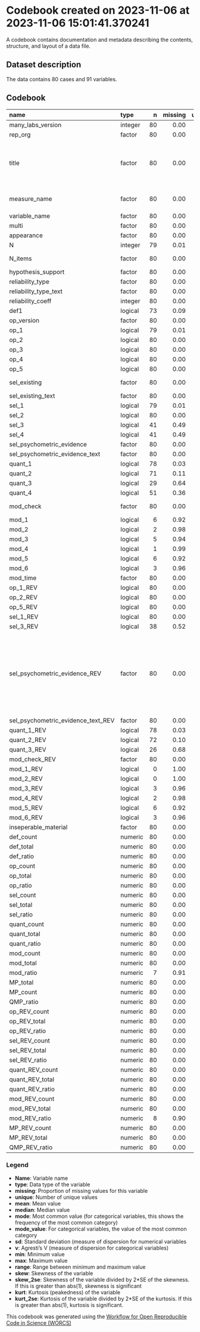 Codebook created on 2023-11-06 at 2023-11-06 15:01:41.370241
================

A codebook contains documentation and metadata describing the contents,
structure, and layout of a data file.

## Dataset description

The data contains 80 cases and 91 variables.

## Codebook

| name                               | type    |   n | missing | unique |  mean | median |  mode | mode_value                                                                                                                  |    sd |    v | min |    max |  range |  skew | skew_2se |  kurt | kurt_2se |
|:-----------------------------------|:--------|----:|--------:|-------:|------:|-------:|------:|:----------------------------------------------------------------------------------------------------------------------------|------:|-----:|----:|-------:|-------:|------:|---------:|------:|---------:|
| many_labs_version                  | integer |  80 |    0.00 |      4 |  3.34 |   3.00 |  3.00 |                                                                                                                             |  0.95 |      | 2.0 |   5.00 |   3.00 |  0.42 |     0.78 | -0.77 |    -0.73 |
| rep_org                            | factor  |  80 |    0.00 |      2 |       |        | 80.00 | Original                                                                                                                    |       | 0.00 |     |        |        |       |          |       |          |
| title                              | factor  |  80 |    0.00 |     58 |       |        |  5.00 | Liberals and Conservatives Rely on Different Sets of Moral Foundations                                                      |       | 0.98 |     |        |        |       |          |       |          |
| measure_name                       | factor  |  80 |    0.00 |     78 |       |        |  4.00 | moral foundations questionnaire                                                                                             |       | 0.99 |     |        |        |       |          |       |          |
| variable_name                      | factor  |  80 |    0.00 |     80 |       |        |  2.00 | framing effect                                                                                                              |       | 0.99 |     |        |        |       |          |       |          |
| multi                              | factor  |  80 |    0.00 |      3 |       |        | 67.00 | False                                                                                                                       |       | 0.27 |     |        |        |       |          |       |          |
| appearance                         | factor  |  80 |    0.00 |      6 |       |        | 57.00 | 1                                                                                                                           |       | 0.44 |     |        |        |       |          |       |          |
| N                                  | integer |  79 |    0.01 |     51 | 43.47 |  33.00 | 33.00 |                                                                                                                             | 33.96 |      | 1.0 | 109.00 | 108.00 |  0.66 |     1.22 | -0.91 |    -0.85 |
| N_items                            | factor  |  80 |    0.00 |      4 |       |        | 41.00 | multiple item measure                                                                                                       |       | 0.54 |     |        |        |       |          |       |          |
| hypothesis_support                 | factor  |  80 |    0.00 |      4 |       |        | 40.00 | No                                                                                                                          |       | 0.53 |     |        |        |       |          |       |          |
| reliability_type                   | factor  |  80 |    0.00 |      6 |       |        | 38.00 |                                                                                                                             |       | 0.64 |     |        |        |       |          |       |          |
| reliability_type_text              | factor  |  80 |    0.00 |      4 |       |        | 78.00 |                                                                                                                             |       | 0.05 |     |        |        |       |          |       |          |
| reliability_coeff                  | integer |  80 |    0.00 |     16 |  2.76 |   1.00 |  1.00 |                                                                                                                             |  4.10 |      | 1.0 |  18.00 |  17.00 |  2.30 |     4.27 |  4.20 |     3.95 |
| def1                               | logical |  73 |    0.09 |      3 |       |        | 58.00 | TRUE                                                                                                                        |       | 0.33 |     |        |        |       |          |       |          |
| op_version                         | factor  |  80 |    0.00 |     11 |       |        | 71.00 |                                                                                                                             |       | 0.21 |     |        |        |       |          |       |          |
| op_1                               | logical |  79 |    0.01 |      3 |       |        | 57.00 | TRUE                                                                                                                        |       | 0.40 |     |        |        |       |          |       |          |
| op_2                               | logical |  80 |    0.00 |      3 |       |        | 53.00 | FALSE                                                                                                                       |       | 0.45 |     |        |        |       |          |       |          |
| op_3                               | logical |  80 |    0.00 |      3 |       |        | 59.00 | TRUE                                                                                                                        |       | 0.39 |     |        |        |       |          |       |          |
| op_4                               | logical |  80 |    0.00 |      3 |       |        | 46.00 | TRUE                                                                                                                        |       | 0.49 |     |        |        |       |          |       |          |
| op_5                               | logical |  80 |    0.00 |      3 |       |        | 43.00 | TRUE                                                                                                                        |       | 0.50 |     |        |        |       |          |       |          |
| sel_existing                       | factor  |  80 |    0.00 |      4 |       |        | 37.00 | Not Clearly Stated                                                                                                          |       | 0.63 |     |        |        |       |          |       |          |
| sel_existing_text                  | factor  |  80 |    0.00 |     29 |       |        | 52.00 |                                                                                                                             |       | 0.57 |     |        |        |       |          |       |          |
| sel_1                              | logical |  79 |    0.01 |      3 |       |        | 43.00 | FALSE                                                                                                                       |       | 0.50 |     |        |        |       |          |       |          |
| sel_2                              | logical |  80 |    0.00 |      3 |       |        | 40.00 | FALSE                                                                                                                       |       | 0.50 |     |        |        |       |          |       |          |
| sel_3                              | logical |  41 |    0.49 |      3 |       |        | 39.00 |                                                                                                                             |       | 0.25 |     |        |        |       |          |       |          |
| sel_4                              | logical |  41 |    0.49 |      3 |       |        | 39.00 |                                                                                                                             |       | 0.41 |     |        |        |       |          |       |          |
| sel_psychometric_evidence          | factor  |  80 |    0.00 |      4 |       |        | 39.00 | None                                                                                                                        |       | 0.56 |     |        |        |       |          |       |          |
| sel_psychometric_evidence_text     | factor  |  80 |    0.00 |      2 |       |        | 80.00 |                                                                                                                             |       | 0.00 |     |        |        |       |          |       |          |
| quant_1                            | logical |  78 |    0.03 |      3 |       |        | 67.00 | TRUE                                                                                                                        |       | 0.24 |     |        |        |       |          |       |          |
| quant_2                            | logical |  71 |    0.11 |      3 |       |        | 50.00 | TRUE                                                                                                                        |       | 0.42 |     |        |        |       |          |       |          |
| quant_3                            | logical |  29 |    0.64 |      3 |       |        | 51.00 |                                                                                                                             |       | 0.49 |     |        |        |       |          |       |          |
| quant_4                            | logical |  51 |    0.36 |      3 |       |        | 29.00 |                                                                                                                             |       | 0.50 |     |        |        |       |          |       |          |
| mod_check                          | factor  |  80 |    0.00 |      4 |       |        | 49.00 | None Reported                                                                                                               |       | 0.54 |     |        |        |       |          |       |          |
| mod_1                              | logical |   6 |    0.92 |      2 |       |        | 74.00 |                                                                                                                             |       | 0.00 |     |        |        |       |          |       |          |
| mod_2                              | logical |   2 |    0.98 |      2 |       |        | 78.00 |                                                                                                                             |       | 0.00 |     |        |        |       |          |       |          |
| mod_3                              | logical |   5 |    0.94 |      2 |       |        | 75.00 |                                                                                                                             |       | 0.00 |     |        |        |       |          |       |          |
| mod_4                              | logical |   1 |    0.99 |      2 |       |        | 79.00 |                                                                                                                             |       | 0.00 |     |        |        |       |          |       |          |
| mod_5                              | logical |   6 |    0.92 |      3 |       |        | 74.00 |                                                                                                                             |       | 0.44 |     |        |        |       |          |       |          |
| mod_6                              | logical |   3 |    0.96 |      3 |       |        | 77.00 |                                                                                                                             |       | 0.44 |     |        |        |       |          |       |          |
| mod_time                           | factor  |  80 |    0.00 |      5 |       |        | 70.00 |                                                                                                                             |       | 0.23 |     |        |        |       |          |       |          |
| op_1_REV                           | logical |  80 |    0.00 |      3 |       |        | 75.00 | TRUE                                                                                                                        |       | 0.12 |     |        |        |       |          |       |          |
| op_2_REV                           | logical |  80 |    0.00 |      3 |       |        | 53.00 | TRUE                                                                                                                        |       | 0.45 |     |        |        |       |          |       |          |
| op_5_REV                           | logical |  80 |    0.00 |      3 |       |        | 42.00 | TRUE                                                                                                                        |       | 0.50 |     |        |        |       |          |       |          |
| sel_1_REV                          | logical |  80 |    0.00 |      3 |       |        | 78.00 | TRUE                                                                                                                        |       | 0.05 |     |        |        |       |          |       |          |
| sel_3_REV                          | logical |  38 |    0.52 |      3 |       |        | 42.00 |                                                                                                                             |       | 0.39 |     |        |        |       |          |       |          |
| sel_psychometric_evidence_REV      | factor  |  80 |    0.00 |      5 |       |        | 42.00 | Not Apllicable (only report this if psychometric evidence would not be possible for this measure, otherwise report as None) |       | 0.59 |     |        |        |       |          |       |          |
| sel_psychometric_evidence_text_REV | factor  |  80 |    0.00 |      7 |       |        | 74.00 |                                                                                                                             |       | 0.14 |     |        |        |       |          |       |          |
| quant_1_REV                        | logical |  78 |    0.03 |      3 |       |        | 69.00 | TRUE                                                                                                                        |       | 0.20 |     |        |        |       |          |       |          |
| quant_2_REV                        | logical |  72 |    0.10 |      3 |       |        | 62.00 | TRUE                                                                                                                        |       | 0.24 |     |        |        |       |          |       |          |
| quant_3_REV                        | logical |  26 |    0.68 |      3 |       |        | 54.00 |                                                                                                                             |       | 0.49 |     |        |        |       |          |       |          |
| mod_check_REV                      | factor  |  80 |    0.00 |      4 |       |        | 69.00 | False                                                                                                                       |       | 0.24 |     |        |        |       |          |       |          |
| mod_1_REV                          | logical |   0 |    1.00 |      1 |       |        | 80.00 |                                                                                                                             |       |      |     |        |        |       |          |       |          |
| mod_2_REV                          | logical |   0 |    1.00 |      1 |       |        | 80.00 |                                                                                                                             |       |      |     |        |        |       |          |       |          |
| mod_3_REV                          | logical |   3 |    0.96 |      2 |       |        | 77.00 |                                                                                                                             |       | 0.00 |     |        |        |       |          |       |          |
| mod_4_REV                          | logical |   2 |    0.98 |      2 |       |        | 78.00 |                                                                                                                             |       | 0.00 |     |        |        |       |          |       |          |
| mod_5_REV                          | logical |   6 |    0.92 |      3 |       |        | 74.00 |                                                                                                                             |       | 0.28 |     |        |        |       |          |       |          |
| mod_6_REV                          | logical |   3 |    0.96 |      2 |       |        | 77.00 |                                                                                                                             |       | 0.00 |     |        |        |       |          |       |          |
| inseperable_material               | factor  |  80 |    0.00 |      3 |       |        | 40.00 | False                                                                                                                       |       | 0.50 |     |        |        |       |          |       |          |
| def_count                          | numeric |  80 |    0.00 |      2 |  0.72 |   1.00 |  1.00 |                                                                                                                             |  0.45 |      | 0.0 |   1.00 |   1.00 | -0.99 |    -1.84 | -1.03 |    -0.97 |
| def_total                          | numeric |  80 |    0.00 |      2 |  0.91 |   1.00 |  1.00 |                                                                                                                             |  0.28 |      | 0.0 |   1.00 |   1.00 | -2.87 |    -5.33 |  6.29 |     5.91 |
| def_ratio                          | numeric |  80 |    0.00 |      2 |  0.19 |   0.00 |  0.00 |                                                                                                                             |  0.39 |      | 0.0 |   1.00 |   1.00 |  1.57 |     2.92 |  0.48 |     0.45 |
| op_count                           | numeric |  80 |    0.00 |      6 |  2.90 |   3.00 |  3.00 |                                                                                                                             |  1.26 |      | 0.0 |   5.00 |   5.00 | -0.19 |    -0.35 | -0.92 |    -0.86 |
| op_total                           | numeric |  80 |    0.00 |      2 |  4.99 |   5.00 |  5.00 |                                                                                                                             |  0.11 |      | 4.0 |   5.00 |   1.00 | -8.61 |   -16.01 | 73.07 |    68.71 |
| op_ratio                           | numeric |  80 |    0.00 |      7 |  0.42 |   0.40 |  0.40 |                                                                                                                             |  0.25 |      | 0.0 |   1.00 |   1.00 |  0.18 |     0.34 | -0.91 |    -0.86 |
| sel_count                          | numeric |  80 |    0.00 |      5 |  1.18 |   1.00 |  1.00 |                                                                                                                             |  1.19 |      | 0.0 |   4.00 |   4.00 |  0.87 |     1.62 | -0.14 |    -0.14 |
| sel_total                          | numeric |  80 |    0.00 |      3 |  3.01 |   4.00 |  4.00 |                                                                                                                             |  1.02 |      | 1.0 |   4.00 |   3.00 | -0.09 |    -0.18 | -1.92 |    -1.81 |
| sel_ratio                          | numeric |  80 |    0.00 |      5 |  0.62 |   0.50 |  0.50 |                                                                                                                             |  0.35 |      | 0.0 |   1.00 |   1.00 | -0.38 |    -0.71 | -1.09 |    -1.03 |
| quant_count                        | numeric |  80 |    0.00 |      5 |  1.96 |   2.00 |  2.00 |                                                                                                                             |  1.05 |      | 0.0 |   4.00 |   4.00 |  0.01 |     0.02 | -0.25 |    -0.23 |
| quant_total                        | numeric |  80 |    0.00 |      4 |  2.86 |   3.00 |  3.00 |                                                                                                                             |  0.94 |      | 1.0 |   4.00 |   3.00 |  0.00 |     0.00 | -1.40 |    -1.32 |
| quant_ratio                        | numeric |  80 |    0.00 |      7 |  0.26 |   0.00 |  0.00 |                                                                                                                             |  0.33 |      | 0.0 |   1.00 |   1.00 |  1.04 |     1.93 | -0.16 |    -0.15 |
| mod_count                          | numeric |  80 |    0.00 |      3 |  0.04 |   0.00 |  0.00 |                                                                                                                             |  0.25 |      | 0.0 |   2.00 |   2.00 |  6.86 |    12.76 | 48.25 |    45.36 |
| mod_total                          | numeric |  80 |    0.00 |      6 |  0.29 |   0.00 |  0.00 |                                                                                                                             |  1.03 |      | 0.0 |   6.00 |   6.00 |  3.76 |     7.00 | 14.12 |    13.27 |
| mod_ratio                          | numeric |   7 |    0.91 |      4 |  0.88 |   1.00 |  1.00 |                                                                                                                             |  0.21 |      | 0.5 |   1.00 |   0.50 | -0.89 |    -0.56 | -1.19 |    -0.37 |
| MP_total                           | numeric |  80 |    0.00 |      9 | 12.06 |  12.00 | 12.00 |                                                                                                                             |  2.21 |      | 8.0 |  20.00 |  12.00 |  0.52 |     0.96 |  0.57 |     0.54 |
| MP_count                           | numeric |  80 |    0.00 |     12 |  6.80 |   6.00 |  6.00 |                                                                                                                             |  2.67 |      | 1.0 |  12.00 |  11.00 |  0.09 |     0.17 | -0.73 |    -0.69 |
| QMP_ratio                          | numeric |  80 |    0.00 |     35 |  0.43 |   0.40 |  0.40 |                                                                                                                             |  0.21 |      | 0.1 |   0.92 |   0.82 |  0.32 |     0.59 | -0.86 |    -0.81 |
| op_REV_count                       | numeric |  80 |    0.00 |      5 |  3.44 |   4.00 |  4.00 |                                                                                                                             |  1.04 |      | 1.0 |   5.00 |   4.00 | -0.33 |    -0.62 | -0.53 |    -0.50 |
| op_REV_total                       | numeric |  80 |    0.00 |      1 |  5.00 |   5.00 |  5.00 |                                                                                                                             |  0.00 |      | 5.0 |   5.00 |   0.00 |       |          |       |          |
| op_REV_ratio                       | numeric |  80 |    0.00 |      5 |  0.31 |   0.20 |  0.20 |                                                                                                                             |  0.21 |      | 0.0 |   0.80 |   0.80 |  0.33 |     0.62 | -0.53 |    -0.50 |
| sel_REV_count                      | numeric |  80 |    0.00 |      5 |  1.75 |   2.00 |  2.00 |                                                                                                                             |  0.96 |      | 0.0 |   4.00 |   4.00 |  1.10 |     2.04 |  0.46 |     0.43 |
| sel_REV_total                      | numeric |  80 |    0.00 |      3 |  2.99 |   3.00 |  3.00 |                                                                                                                             |  0.96 |      | 2.0 |   4.00 |   2.00 |  0.02 |     0.05 | -1.93 |    -1.82 |
| sel_REV_ratio                      | numeric |  80 |    0.00 |      7 |  0.39 |   0.50 |  0.50 |                                                                                                                             |  0.29 |      | 0.0 |   1.00 |   1.00 | -0.20 |    -0.37 | -1.33 |    -1.25 |
| quant_REV_count                    | numeric |  80 |    0.00 |      5 |  2.17 |   2.00 |  2.00 |                                                                                                                             |  0.98 |      | 0.0 |   4.00 |   4.00 |  0.21 |     0.40 | -0.14 |    -0.14 |
| quant_REV_total                    | numeric |  80 |    0.00 |      4 |  2.84 |   3.00 |  3.00 |                                                                                                                             |  0.93 |      | 1.0 |   4.00 |   3.00 |  0.04 |     0.08 | -1.39 |    -1.31 |
| quant_REV_ratio                    | numeric |  80 |    0.00 |      6 |  0.19 |   0.00 |  0.00 |                                                                                                                             |  0.29 |      | 0.0 |   1.00 |   1.00 |  1.30 |     2.41 |  0.58 |     0.55 |
| mod_REV_count                      | numeric |  80 |    0.00 |      3 |  0.16 |   0.00 |  0.00 |                                                                                                                             |  0.51 |      | 0.0 |   2.00 |   2.00 |  2.99 |     5.55 |  7.47 |     7.02 |
| mod_REV_total                      | numeric |  80 |    0.00 |      3 |  0.17 |   0.00 |  0.00 |                                                                                                                             |  0.55 |      | 0.0 |   2.00 |   2.00 |  2.86 |     5.31 |  6.50 |     6.11 |
| mod_REV_ratio                      | numeric |   8 |    0.90 |      3 |  0.06 |   0.00 |  0.00 |                                                                                                                             |  0.18 |      | 0.0 |   0.50 |   0.50 |  1.86 |     1.23 |  1.70 |     0.58 |
| MP_REV_count                       | numeric |  80 |    0.00 |     11 |  8.25 |   8.00 |  8.00 |                                                                                                                             |  2.33 |      | 4.0 |  14.00 |  10.00 |  0.25 |     0.47 | -0.41 |    -0.39 |
| MP_REV_total                       | numeric |  80 |    0.00 |      7 | 11.91 |  12.00 | 12.00 |                                                                                                                             |  2.03 |      | 9.0 |  16.00 |   7.00 |  0.28 |     0.52 | -1.14 |    -1.07 |
| QMP_REV_ratio                      | numeric |  80 |    0.00 |     34 |  0.30 |   0.28 |  0.28 |                                                                                                                             |  0.18 |      | 0.0 |   0.71 |   0.71 |  0.52 |     0.97 | -0.66 |    -0.62 |

### Legend

- **Name**: Variable name
- **type**: Data type of the variable
- **missing**: Proportion of missing values for this variable
- **unique**: Number of unique values
- **mean**: Mean value
- **median**: Median value
- **mode**: Most common value (for categorical variables, this shows the
  frequency of the most common category)
- **mode_value**: For categorical variables, the value of the most
  common category
- **sd**: Standard deviation (measure of dispersion for numerical
  variables
- **v**: Agresti’s V (measure of dispersion for categorical variables)
- **min**: Minimum value
- **max**: Maximum value
- **range**: Range between minimum and maximum value
- **skew**: Skewness of the variable
- **skew_2se**: Skewness of the variable divided by 2\*SE of the
  skewness. If this is greater than abs(1), skewness is significant
- **kurt**: Kurtosis (peakedness) of the variable
- **kurt_2se**: Kurtosis of the variable divided by 2\*SE of the
  kurtosis. If this is greater than abs(1), kurtosis is significant.

This codebook was generated using the [Workflow for Open Reproducible
Code in Science (WORCS)](https://osf.io/zcvbs/)
